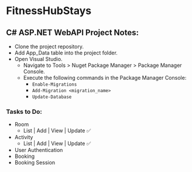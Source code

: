 # FitnessHubStays

## C# ASP.NET WebAPI Project Notes:

- Clone the project repository.
- Add App_Data table into the project folder.
- Open Visual Studio.
  - Navigate to Tools > Nuget Package Manager > Package Manager Console.
  - Execute the following commands in the Package Manager Console:
    - `Enable-Migrations`
    - `Add-Migration <migration_name>`
    - `Update-Database`

### Tasks to Do:

- Room
  - List | Add | View | Update ✅
- Activity
  - List | Add | View | Update ✅
- User Authentication
- Booking
- Booking Session
